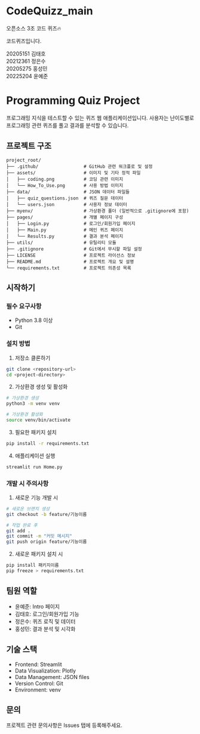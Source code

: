 # CodeQuizz_main

오픈소스 3조 코드 퀴즈🔥

코드퀴즈입니다.

20205151 김태호<br>
20212361 정은수<br>
20205275 홍성민<br>
20225204 윤예준<br>

# Programming Quiz Project

프로그래밍 지식을 테스트할 수 있는 퀴즈 웹 애플리케이션입니다. 사용자는 난이도별로 프로그래밍 관련 퀴즈를 풀고 결과를 분석할 수 있습니다.

## 프로젝트 구조

```
project_root/
├── .github/                 # GitHub 관련 워크플로 및 설정
├── assets/                  # 이미지 및 기타 정적 파일
│   ├── coding.png           # 코딩 관련 이미지
│   └── How_To_Use.png       # 사용 방법 이미지
├── data/                    # JSON 데이터 파일들
│   ├── quiz_questions.json  # 퀴즈 질문 데이터
│   └── users.json           # 사용자 정보 데이터
├── myenv/                   # 가상환경 폴더 (일반적으로 .gitignore에 포함)
├── pages/                   # 개별 페이지 구성
│   ├── Login.py             # 로그인/회원가입 페이지
│   ├── Main.py              # 메인 퀴즈 페이지
│   └── Results.py           # 결과 분석 페이지
├── utils/                   # 유틸리티 모듈
├── .gitignore               # Git에서 무시할 파일 설정
├── LICENSE                  # 프로젝트 라이선스 정보
├── README.md                # 프로젝트 개요 및 설명
└── requirements.txt         # 프로젝트 의존성 목록
```


## 시작하기

### 필수 요구사항

- Python 3.8 이상
- Git

### 설치 방법

1. 저장소 클론하기

```bash
git clone <repository-url>
cd <project-directory>
```

2. 가상환경 생성 및 활성화

```bash
# 가상환경 생성
python3 -m venv venv

# 가상환경 활성화
source venv/bin/activate
```

3. 필요한 패키지 설치

```bash
pip install -r requirements.txt
```

4. 애플리케이션 실행

```bash
streamlit run Home.py
```

### 개발 시 주의사항

1. 새로운 기능 개발 시

```bash
# 새로운 브랜치 생성
git checkout -b feature/기능이름

# 작업 완료 후
git add .
git commit -m "커밋 메시지"
git push origin feature/기능이름
```

2. 새로운 패키지 설치 시

```bash
pip install 패키지이름
pip freeze > requirements.txt
```

## 팀원 역할

- 윤예준: Intro 페이지
- 김태호: 로그인/회원가입 기능
- 정은수: 퀴즈 로직 및 데이터
- 홍성민: 결과 분석 및 시각화

## 기술 스택

- Frontend: Streamlit
- Data Visualization: Plotly
- Data Management: JSON files
- Version Control: Git
- Environment: venv

## 문의

프로젝트 관련 문의사항은 Issues 탭에 등록해주세요.
